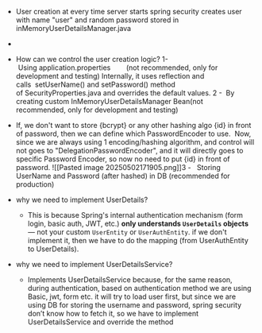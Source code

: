 - User creation at every time server starts spring security creates user with name "user" and random password stored in inMemoryUserDetailsManager.java
- 
- How can we control the user creation logic?
  1-  Using application.properties       
     (not recommended, only for development and testing)  Internally, it uses reflection and calls  setUserName() and setPassword() method of SecurityProperties.java and overrides the default values.
  2 -  By creating custom InMemoryUserDetailsManager Bean(not recommended, only for development and testing) 
- If, we don't want to store {bcrypt} or any other hashing algo {id} in front of password, then we can define which PasswordEncoder to use. 
Now, since we are always using 1 encoding/hashing algorithm, and control will not goes to "DelegationPasswordEncoder", and it will directly goes to specific Password Encoder, so now no need to put {id} in front of password.
   ![[Pasted image 20250502171905.png]]3 -   Storing UserName and Password (after hashed) in DB (recommended for production)
   
- why we need to implement UserDetails?
   - This is because Spring's internal authentication mechanism (form login, basic auth, JWT, etc.) **only understands `UserDetails` objects** — not your custom `UserEntity` or `UserAuthEntity`. if we don't implement it, then we have to do the mapping (from UserAuthEntity to UserDetails).
- why we need to implement UserDetailsService?
  - Implements UserDetailsService because, for the same reason, during authentication, based on authentication method we are using Basic, jwt, form etc. it will try to load user first, but since we are using DB for storing the username and password, spring security don’t know how to fetch it, so we have to implement UserDetailsService and override the method